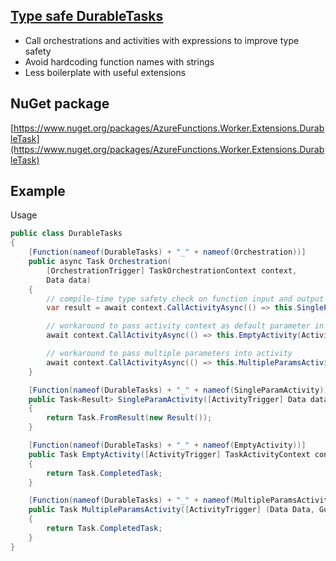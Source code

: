 ## [Type safe DurableTasks](src/AzureFunctions.Worker.Extensions.DurableTask/readme.md)
- Call orchestrations and activities with expressions to improve type safety
- Avoid hardcoding function names with strings
- Less boilerplate with useful extensions

## NuGet package
[https://www.nuget.org/packages/AzureFunctions.Worker.Extensions.DurableTask](https://www.nuget.org/packages/AzureFunctions.Worker.Extensions.DurableTask)

## Example

Usage
```csharp
public class DurableTasks
{
    [Function(nameof(DurableTasks) + "_" + nameof(Orchestration))]
    public async Task Orchestration(
        [OrchestrationTrigger] TaskOrchestrationContext context,
        Data data)
    {
        // compile-time type safety check on function input and output parameter
        var result = await context.CallActivityAsync(() => this.SingleParamActivity(data));

        // workaround to pass activity context as default parameter in parameterless activity
        await context.CallActivityAsync(() => this.EmptyActivity(ActivityContext.Default));

        // workaround to pass multiple parameters into activity
        await context.CallActivityAsync(() => this.MultipleParamsActivity(ValueTuple.Create(data, Guid.NewGuid())));
    }

    [Function(nameof(DurableTasks) + "_" + nameof(SingleParamActivity))]
    public Task<Result> SingleParamActivity([ActivityTrigger] Data data)
    {
        return Task.FromResult(new Result());
    }

    [Function(nameof(DurableTasks) + "_" + nameof(EmptyActivity))]
    public Task EmptyActivity([ActivityTrigger] TaskActivityContext context)
    {
        return Task.CompletedTask;
    }

    [Function(nameof(DurableTasks) + "_" + nameof(MultipleParamsActivity))]
    public Task MultipleParamsActivity([ActivityTrigger] (Data Data, Guid Id) context)
    {
        return Task.CompletedTask;
    }
}
```